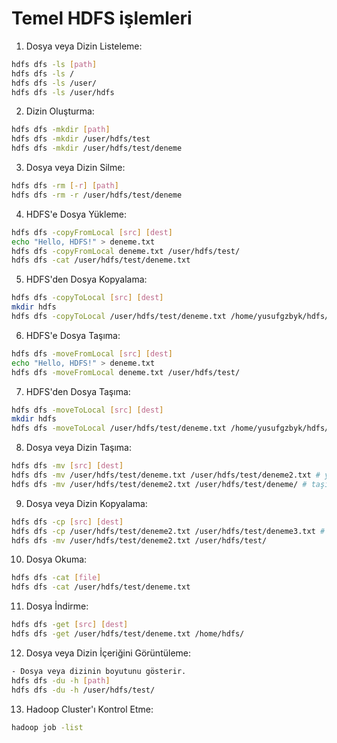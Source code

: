 # Temel HDFS işlemleri

1. Dosya veya Dizin Listeleme:
```bash
hdfs dfs -ls [path]
hdfs dfs -ls /
hdfs dfs -ls /user/
hdfs dfs -ls /user/hdfs
```
2. Dizin Oluşturma:
```bash
hdfs dfs -mkdir [path]
hdfs dfs -mkdir /user/hdfs/test
hdfs dfs -mkdir /user/hdfs/test/deneme
```
3. Dosya veya Dizin Silme:
```bash
hdfs dfs -rm [-r] [path]
hdfs dfs -rm -r /user/hdfs/test/deneme
```
4. HDFS'e Dosya Yükleme:
```bash
hdfs dfs -copyFromLocal [src] [dest]
echo "Hello, HDFS!" > deneme.txt
hdfs dfs -copyFromLocal deneme.txt /user/hdfs/test/
hdfs dfs -cat /user/hdfs/test/deneme.txt
```
5. HDFS'den Dosya Kopyalama:
```bash
hdfs dfs -copyToLocal [src] [dest]
mkdir hdfs
hdfs dfs -copyToLocal /user/hdfs/test/deneme.txt /home/yusufgzbyk/hdfs/
```
6. HDFS'e Dosya Taşıma:
```bash
hdfs dfs -moveFromLocal [src] [dest]
echo "Hello, HDFS!" > deneme.txt
hdfs dfs -moveFromLocal deneme.txt /user/hdfs/test/
```
7. HDFS'den Dosya Taşıma:
```bash
hdfs dfs -moveToLocal [src] [dest]
mkdir hdfs
hdfs dfs -moveToLocal /user/hdfs/test/deneme.txt /home/yusufgzbyk/hdfs/

```
8. Dosya veya Dizin Taşıma:
```bash
hdfs dfs -mv [src] [dest]
hdfs dfs -mv /user/hdfs/test/deneme.txt /user/hdfs/test/deneme2.txt # yeniden adlandırma
hdfs dfs -mv /user/hdfs/test/deneme2.txt /user/hdfs/test/deneme/ # taşıma
```
9. Dosya veya Dizin Kopyalama:
```bash
hdfs dfs -cp [src] [dest]
hdfs dfs -cp /user/hdfs/test/deneme2.txt /user/hdfs/test/deneme3.txt # kopyalama
hdfs dfs -mv /user/hdfs/test/deneme2.txt /user/hdfs/test/
```
10. Dosya Okuma:
```bash
hdfs dfs -cat [file]
hdfs dfs -cat /user/hdfs/test/deneme.txt
```
11. Dosya İndirme:
```bash
hdfs dfs -get [src] [dest]
hdfs dfs -get /user/hdfs/test/deneme.txt /home/hdfs/ 
```
12. Dosya veya Dizin İçeriğini Görüntüleme:
```bash
- Dosya veya dizinin boyutunu gösterir.
hdfs dfs -du -h [path]
hdfs dfs -du -h /user/hdfs/test/

```
13. Hadoop Cluster'ı Kontrol Etme:
```bash
hadoop job -list
```